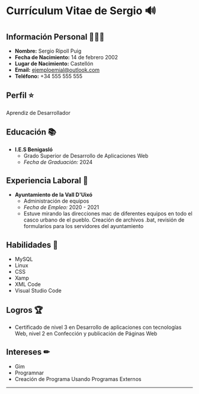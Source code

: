 # **Currículum Vitae de Sergio** 🔊

## **Información Personal** 🧙🏿‍♀️

- **Nombre:** Sergio Ripoll Puig
- **Fecha de Nacimiento:** 14 de febrero 2002
- **Lugar de Nacimiento:** Castellón
- **Email:** ejemploemial@outlook.com
- **Teléfono:** +34 555 555 555

## **Perfil** ⭐

Aprendiz de Desarrollador

## **Educación** 📚

- **I.E.S Benigasló**
  - Grado Superior de Desarrollo de Aplicaciones Web
  - _Fecha de Graduación:_ 2024

## **Experiencia Laboral** 📃

- **Ayuntamiento de la Vall D'Uixó**
  - Administración de equipos
  - _Fecha de Empleo:_ 2020 - 2021
  - Estuve mirando las direcciones mac de diferentes equipos en todo el casco urbano de el pueblo. Creación de archivos .bat, revisión de formularios para los servidores del ayuntamiento

## **Habilidades** 📌

- MySQL
- Linux
- CSS
- Xamp
- XML Code
- Visual Studio Code

## **Logros** 🏆

- Certificado de nivel 3 en Desarrollo de aplicaciones con tecnologías Web, nivel 2 en Confección y publicación de Páginas Web

## **Intereses** ✏

- Gim
- Programnar
- Creación de Programa Usando Programas Externos

---
